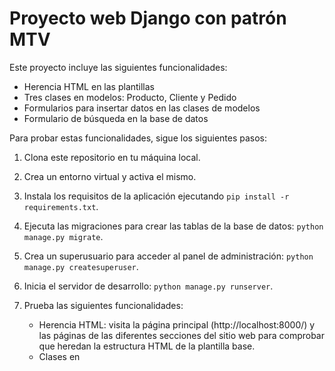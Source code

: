 # Proyecto web Django con patrón MTV

Este proyecto incluye las siguientes funcionalidades:

- Herencia HTML en las plantillas
- Tres clases en modelos: Producto, Cliente y Pedido
- Formularios para insertar datos en las clases de modelos
- Formulario de búsqueda en la base de datos

Para probar estas funcionalidades, sigue los siguientes pasos:

1. Clona este repositorio en tu máquina local.
2. Crea un entorno virtual y activa el mismo.
3. Instala los requisitos de la aplicación ejecutando `pip install -r requirements.txt`.
4. Ejecuta las migraciones para crear las tablas de la base de datos: `python manage.py migrate`.
5. Crea un superusuario para acceder al panel de administración: `python manage.py createsuperuser`.
6. Inicia el servidor de desarrollo: `python manage.py runserver`.
7. Prueba las siguientes funcionalidades:

   - Herencia HTML: visita la página principal (http://localhost:8000/) y las páginas de las diferentes secciones del sitio web para comprobar que heredan la estructura HTML de la plantilla base.
   - Clases en

